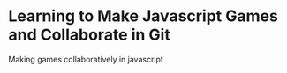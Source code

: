 # Learning to Make Javascript Games and Collaborate in Git
Making games collaboratively in javascript 
